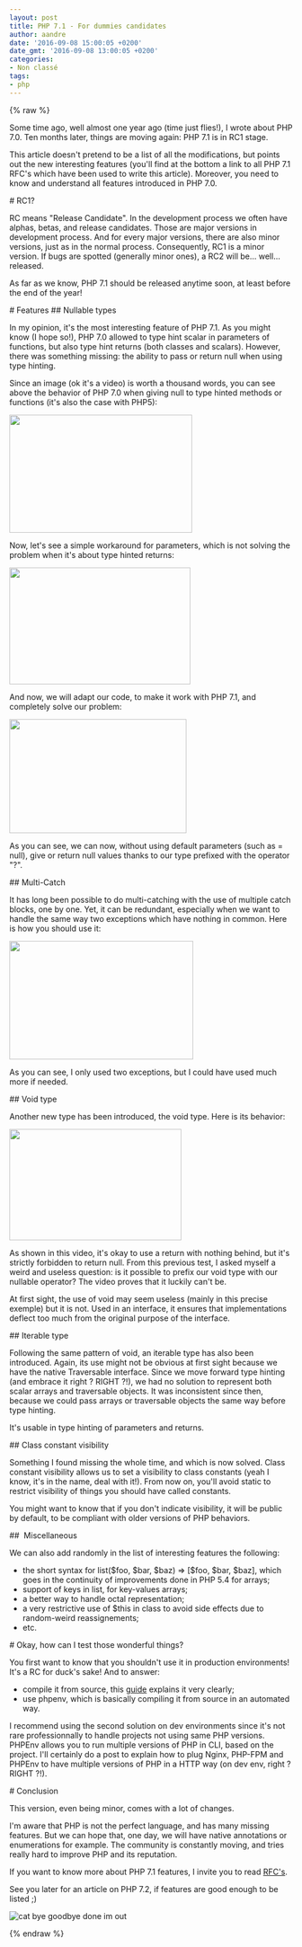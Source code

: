 ```yaml
---
layout: post
title: PHP 7.1 - For dummies candidates
author: aandre
date: '2016-09-08 15:00:05 +0200'
date_gmt: '2016-09-08 13:00:05 +0200'
categories:
- Non classé
tags:
- php
---
```

{% raw %}
<p>Some time ago, well almost one year ago (time just flies!), I wrote about PHP 7.0. Ten months later, things are moving again: PHP 7.1 is in RC1 stage.</p>
<p>This article doesn't pretend to be a list of all the modifications, but points out the new interesting features (you'll find at the bottom a link to all PHP 7.1 RFC's which have been used to write this article). Moreover, you need to know and understand all features introduced in PHP 7.0.</p>
# RC1?
<p>RC means "Release Candidate". In the development process we often have alphas, betas, and release candidates. Those are major versions in development process. And for every major versions, there are also minor versions, just as in the normal process. Consequently, RC1 is a minor version. If bugs are spotted (generally minor ones), a RC2 will be... well... released.</p>
<p>As far as we know, PHP 7.1 should be released anytime soon, at least before the end of the year!</p>
# Features
## Nullable types
<p>In my opinion, it's the most interesting feature of PHP 7.1. As you might know (I hope so!), PHP 7.0 allowed to type hint scalar in parameters of functions, but also type hint returns (both classes and scalars). However, there was something missing: the ability to pass or return null when using type hinting.</p>
<p>Since an image (ok it's a video) is worth a thousand words, you can see above the behavior of PHP 7.0 when giving null to type hinted methods or functions (it's also the case with PHP5):</p>
<p><a href="https://asciinema.org/a/84925" target="_blank"><img class="aligncenter" src="https://asciinema.org/a/84925.png" width="325" height="210" /></a></p>
<p>Now, let's see a simple workaround for parameters, which is not solving the problem when it's about type hinted returns:</p>
<p><a href="https://asciinema.org/a/84927" target="_blank"><img class="aligncenter" src="https://asciinema.org/a/84927.png" width="322" height="208" /></a></p>
<p>And now, we will adapt our code, to make it work with PHP 7.1, and completely solve our problem:</p>
<p><a href="https://asciinema.org/a/84926" target="_blank"><img class="aligncenter" src="https://asciinema.org/a/84926.png" width="315" height="203" /></a></p>
<p>As you can see, we can now, without using default parameters (such as = null), give or return null values thanks to our type prefixed with the operator "?".</p>
## Multi-Catch
<p>It has long been possible to do multi-catching with the use of multiple catch blocks, one by one. Yet, it can be redundant, especially when we want to handle the same way two exceptions which have nothing in common. Here is how you should use it:</p>
<p><a href="https://asciinema.org/a/84954" target="_blank"><img class="aligncenter" src="https://asciinema.org/a/84954.png" width="327" height="211" /></a></p>
<p>As you can see, I only used two exceptions, but I could have used much more if needed.</p>
## Void type
<p>Another new type has been introduced, the void type. Here is its behavior:</p>
<p><a href="https://asciinema.org/a/84952" target="_blank"><img class="aligncenter" src="https://asciinema.org/a/84952.png" width="306" height="198" /></a></p>
<p>As shown in this video, it's okay to use a return with nothing behind, but it's strictly forbidden to return null. From this previous test, I asked myself a weird and useless question: is it possible to prefix our void type with our nullable operator? The video proves that it luckily can't be.</p>
<p>At first sight, the use of void may seem useless (mainly in this precise exemple) but it is not. Used in an interface, it ensures that implementations deflect too much from the original purpose of the interface.</p>
## Iterable type
<p>Following the same pattern of void, an iterable type has also been introduced. Again, its use might not be obvious at first sight because we have the native Traversable interface. Since we move forward type hinting (and embrace it right ? RIGHT ?!), we had no solution to represent both scalar arrays and traversable objects. It was inconsistent since then, because we could pass arrays or traversable objects the same way before type hinting.</p>
<p>It's usable in type hinting of parameters and returns.</p>
## Class constant visibility
<p>Something I found missing the whole time, and which is now solved. Class constant visibility allows us to set a visibility to class constants (yeah I know, it's in the name, deal with it!). From now on, you'll avoid static to restrict visibility of things you should have called constants.</p>
<p>You might want to know that if you don't indicate visibility, it will be public by default, to be compliant with older versions of PHP behaviors.</p>
##  Miscellaneous
<p>We can also add randomly in the list of interesting features the following:</p>
<ul>
<li>the short syntax for list($foo, $bar, $baz) =&gt; [$foo, $bar, $baz], which goes in the continuity of improvements done in PHP 5.4 for arrays;</li>
<li>support of keys in list, for key-values arrays;</li>
<li>a better way to handle octal representation;</li>
<li>a very restrictive use of $this in class to avoid side effects due to random-weird reassignements;</li>
<li>etc.</li>
</ul>
# Okay, how can I test those wonderful things?
<p>You first want to know that you shouldn't use it in production environments! It's a RC for duck's sake! And to answer:</p>
<ul>
<li>compile it from source, this <a href="http://php.net/manual/fr/install.windows.building.php">guide</a> explains it very clearly;</li>
<li>use phpenv, which is basically compiling it from source in an automated way.</li>
</ul>
<p>I recommend using the second solution on dev environments since it's not rare professionnally to handle projects not using same PHP versions. PHPEnv allows you to run multiple versions of PHP in CLI, based on the project. I'll certainly do a post to explain how to plug Nginx, PHP-FPM and PHPEnv to have multiple versions of PHP in a HTTP way (on dev env, right ? RIGHT ?!).</p>
# Conclusion
<p>This version, even being minor, comes with a lot of changes.</p>
<p>I'm aware that PHP is not the perfect language, and has many missing features. But we can hope that, one day, we will have native annotations or enumerations for example. The community is constantly moving, and tries really hard to improve PHP and its reputation.</p>
<p>If you want to know more about PHP 7.1 features, I invite you to read <a href="https://wiki.php.net/rfc#php_71">RFC's</a>.</p>
<p>See you later for an article on PHP 7.2, if features are good enough to be listed ;)</p>
<p><img class="aligncenter" src="https://media.giphy.com/media/iPiUxztIL4Sl2/giphy.gif" alt="cat bye goodbye done im out" /></p>
{% endraw %}
